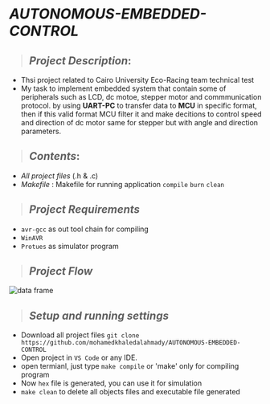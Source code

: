 # _**AUTONOMOUS-EMBEDDED-CONTROL**_
> ## _Project Description_:
   * Thsi project related to Cairo University Eco-Racing team technical test
   * My task to implement embedded system that contain some of peripherals such as LCD, dc motoe, stepper motor and commmunication protocol. by using **UART-PC** to transfer data to **MCU** in specific format, then if this valid format MCU filter it and make decitions to control speed and direction of dc motor same for stepper but with angle and direction parameters.
> ## _Contents_:
   * _All project files_ (.h & .c)
   * _Makefile_ : Makefile for running application `compile` `burn` `clean`
   
> ## _Project Requirements_
* `avr-gcc` as out tool chain for compiling
* `WinAVR`
* `Protues` as simulator program


> ## _Project Flow_

![data frame](https://user-images.githubusercontent.com/67025780/189889596-feb53074-a8b8-40d1-a58f-cfca5498a2ce.PNG)

> ## _Setup and running settings_
  * Download all project files `git clone https://github.com/mohamedkhaledalahmady/AUTONOMOUS-EMBEDDED-CONTROL`
  * Open project in `VS Code` or any IDE.
  * open termianl, just type `make compile` or 'make' only for compiling program
  * Now `hex` file is generated, you can use it for simulation
  * `make clean` to delete all objects files and executable file generated
